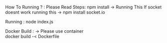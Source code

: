 How To Running ? :
Please Read Steps:
npm install -> Running This 
If socket doesnt work running this -> npm install socket.io

Running :
node index.js


Docker Build : -> Please use container
<br>
docker build -< Dockerfile
